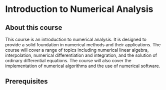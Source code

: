 # Introduction to Numerical Analysis

## About this course

This course is an introduction to numerical analysis. It is designed to provide a solid foundation in numerical methods and their applications. The course will cover a range of topics including numerical linear algebra, interpolation, numerical differentiation and integration, and the solution of ordinary differential equations. The course will also cover the implementation of numerical algorithms and the use of numerical software.

## Prerequisites